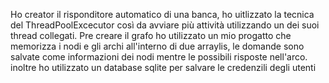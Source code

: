 Ho creator il risponditore automatico di una banca, ho uitlizzato la tecnica
del ThreadPoolExcecutor così da avviare più attività utilizzando un dei suoi thread collegati.
Pre creare il grafo ho utilizzato un mio progatto che memorizza i nodi e gli archi all'interno di due arraylis, le domande sono salvate come
informazioni dei nodi mentre le possibili risposte nell'arco.
inoltre ho utilizzato un database sqlite per salvare le credenzili degli utenti 
